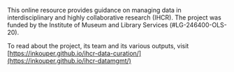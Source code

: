 This online resource provides guidance on managing data in interdisciplinary and highly collaborative research (IHCR). The project was funded by the Institute of Museum and Library Services (#LG-246400-OLS-20).

To read about the project, its team and its various outputs, visit [https://inkouper.github.io/ihcr-data-curation/](https://inkouper.github.io/ihcr-datamgmt/)
